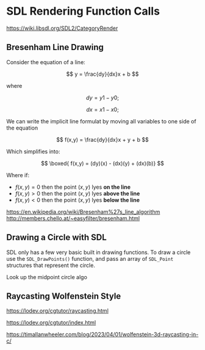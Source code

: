 # SDL Rendering Function Calls

https://wiki.libsdl.org/SDL2/CategoryRender

## Bresenham Line Drawing 

Consider the equation of a line:

$$
y = \frac{dy}{dx}x + b 
$$

where 

$$
dy = y1-y0;
$$

$$
dx = x1-x0;
$$

We can write the implicit line formulat by moving all variables to one side of the equation

$$
f(x,y) = \frac{dy}{dx}x + y + b 
$$

Which simplifies into:

$$ \boxed{
f(x,y) = (dy)(x) - (dx)(y) + (dx)(b)}
$$

Where if:

- $f(x,y) = 0$ then the point $(x,y)$ lyes **on the line**
- $f(x,y) > 0$ then the point $(x,y)$ lyes **above the line**
- $f(x,y) < 0$ then the point $(x,y)$ lyes **below the line**

https://en.wikipedia.org/wiki/Bresenham%27s_line_algorithm
http://members.chello.at/~easyfilter/bresenham.html

## Drawing a Circle with SDL

SDL only has a few very basic built in drawing functions. To draw a circle use the `SDL_DrawPoints()` function, and pass an array of `SDL_Point` structures that represent the circle.

Look up the midpoint circle algo

## Raycasting Wolfenstein Style

https://lodev.org/cgtutor/raycasting.html

https://lodev.org/cgtutor/index.html

https://timallanwheeler.com/blog/2023/04/01/wolfenstein-3d-raycasting-in-c/
